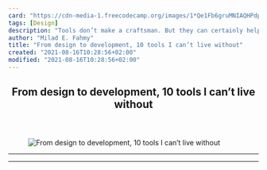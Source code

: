 ```yaml
---
card: "https://cdn-media-1.freecodecamp.org/images/1*Qe1Fb6gruMNIAQHPdpZ7Mg.png"
tags: [Design]
description: "Tools don’t make a craftsman. But they can certainly help. Th"
author: "Milad E. Fahmy"
title: "From design to development, 10 tools I can’t live without"
created: "2021-08-16T10:28:56+02:00"
modified: "2021-08-16T10:28:56+02:00"
---
```

<div class="site-wrapper">
<main id="site-main" class="site-main outer">
<div class="inner">
<article class="post-full post tag-design tag-web-development tag-ux tag-user-experience tag-tech ">
<header class="post-full-header">
<h1 class="post-full-title">From design to development, 10 tools I can’t live without</h1>
</header>
<figure class="post-full-image">
<picture>
<source media="(max-width: 700px)" sizes="1px" srcset="data:image/gif;base64,R0lGODlhAQABAIAAAAAAAP///yH5BAEAAAAALAAAAAABAAEAAAIBRAA7 1w">
<source media="(min-width: 701px)" sizes="(max-width: 800px) 400px,
(max-width: 1170px) 700px,
1400px" srcset="https://cdn-media-1.freecodecamp.org/images/1*Qe1Fb6gruMNIAQHPdpZ7Mg.png 300w,
https://cdn-media-1.freecodecamp.org/images/1*Qe1Fb6gruMNIAQHPdpZ7Mg.png 600w,
https://cdn-media-1.freecodecamp.org/images/1*Qe1Fb6gruMNIAQHPdpZ7Mg.png 1000w,
https://cdn-media-1.freecodecamp.org/images/1*Qe1Fb6gruMNIAQHPdpZ7Mg.png 2000w">
<img onerror="this.style.display='none'" src="https://cdn-media-1.freecodecamp.org/images/1*Qe1Fb6gruMNIAQHPdpZ7Mg.png" alt="From design to development, 10 tools I can’t live without">
</picture>
</figure>
<section class="post-full-content">
<div class="post-content">
</div>
<hr>
<hr>
</section>
</article>
</div>
</main>
</div>
<!-- Google Tag Manager (noscript) -->
<!-- End Google Tag Manager (noscript) -->
